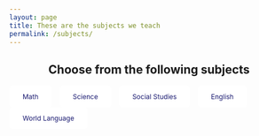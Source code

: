 ```yaml
---
layout: page
title: These are the subjects we teach
permalink: /subjects/
---
```

<html>
<head>
<style>
.button {
   background-color: white;
   border: none;
   color: midnightblue;
   padding: 12px 24px;
   text-align: center;
   text-decoration: none;
   display: inline-block;
   font-size: 12px;
   border-radius: 6px;
   margin-right: 10px;
}
   
</style>
</head>
<body>

<h2 align="center">Choose from the following subjects</h2>

<a href="#" class="button" margin:auto>Math</a>
<a href="#" class="button">Science</a>
<a href="#" class="button">Social Studies</a>
<a href="#" class="button">English</a>
<a href="#" class="button">World Language</a>

</body>
<!--We can use the hover ability to add buttons underneath-->
</html>
